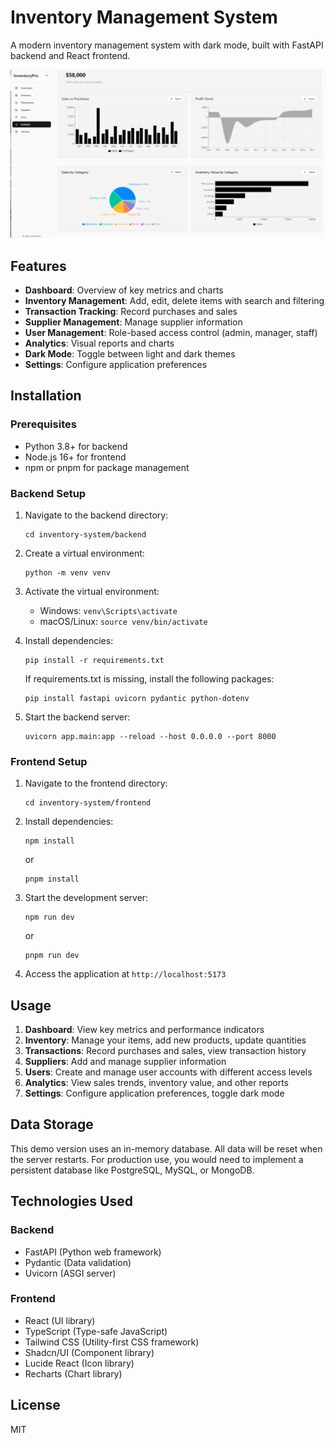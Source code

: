 # Inventory Management System

A modern inventory management system with dark mode, built with FastAPI backend and React frontend.

![Inventory Overview](./inventory.png)

## Features

- **Dashboard**: Overview of key metrics and charts
- **Inventory Management**: Add, edit, delete items with search and filtering
- **Transaction Tracking**: Record purchases and sales
- **Supplier Management**: Manage supplier information
- **User Management**: Role-based access control (admin, manager, staff)
- **Analytics**: Visual reports and charts
- **Dark Mode**: Toggle between light and dark themes
- **Settings**: Configure application preferences

## Installation

### Prerequisites

- Python 3.8+ for backend
- Node.js 16+ for frontend
- npm or pnpm for package management

### Backend Setup

1. Navigate to the backend directory:
   ```
   cd inventory-system/backend
   ```

2. Create a virtual environment:
   ```
   python -m venv venv
   ```

3. Activate the virtual environment:
   - Windows: `venv\Scripts\activate`
   - macOS/Linux: `source venv/bin/activate`

4. Install dependencies:
   ```
   pip install -r requirements.txt
   ```
   
   If requirements.txt is missing, install the following packages:
   ```
   pip install fastapi uvicorn pydantic python-dotenv
   ```

5. Start the backend server:
   ```
   uvicorn app.main:app --reload --host 0.0.0.0 --port 8000
   ```

### Frontend Setup

1. Navigate to the frontend directory:
   ```
   cd inventory-system/frontend
   ```

2. Install dependencies:
   ```
   npm install
   ```
   or
   ```
   pnpm install
   ```

3. Start the development server:
   ```
   npm run dev
   ```
   or
   ```
   pnpm run dev
   ```

4. Access the application at `http://localhost:5173`

## Usage

1. **Dashboard**: View key metrics and performance indicators
2. **Inventory**: Manage your items, add new products, update quantities
3. **Transactions**: Record purchases and sales, view transaction history
4. **Suppliers**: Add and manage supplier information
5. **Users**: Create and manage user accounts with different access levels
6. **Analytics**: View sales trends, inventory value, and other reports
7. **Settings**: Configure application preferences, toggle dark mode

## Data Storage

This demo version uses an in-memory database. All data will be reset when the server restarts. For production use, you would need to implement a persistent database like PostgreSQL, MySQL, or MongoDB.

## Technologies Used

### Backend
- FastAPI (Python web framework)
- Pydantic (Data validation)
- Uvicorn (ASGI server)

### Frontend
- React (UI library)
- TypeScript (Type-safe JavaScript)
- Tailwind CSS (Utility-first CSS framework)
- Shadcn/UI (Component library)
- Lucide React (Icon library)
- Recharts (Chart library)

## License

MIT
